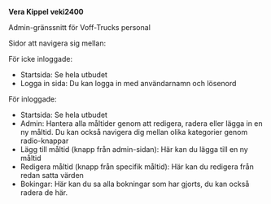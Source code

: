 **Vera Kippel veki2400**

Admin-gränssnitt för Voff-Trucks personal

Sidor att navigera sig mellan:

För icke inloggade:
- Startsida: Se hela utbudet
- Logga in sida: Du kan logga in med användarnamn och lösenord

För inloggade: 
- Startsida: Se hela utbudet
- Admin: Hantera alla måltider genom att redigera, radera eller lägga in en ny måltid. Du kan också navigera dig mellan olika kategorier genom radio-knappar
- Lägg till måltid (knapp från admin-sidan): Här kan du lägga till en ny måltid
- Redigera måltid (knapp från specifik måltid): Här kan du redigera från redan satta värden
- Bokingar: Här kan du sa alla bokningar som har gjorts, du kan också radera de här.